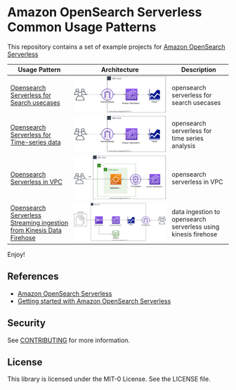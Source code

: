 # Amazon OpenSearch Serverless Common Usage Patterns

This repository contains a set of example projects for [Amazon OpenSearch Serverless](https://aws.amazon.com/opensearch-service/features/serverless/)

| Usage Pattern | Architecture | Description |
|---------|-------------|------|
| [Opensearch Serverless for Search usecases](./search) | ![opensearch-serverless-search-type](./search/opensearch-serverless-search-type.svg) | opensearch serverless for search usecases |
| [Opensearch Serverless for Time-series data](./time-series) | ![opensearch-serverless-timeseries-arch](./time-series/opensearch-serverless-timeseries-arch.svg) | opensearch serverless for time series analysis |
| [Opensearch Serverless in VPC](./vpc-endpoint) | ![opensearch-serverless-vpc-endpoint-arch](./vpc-endpoint/opensearch-serverless-vpc-endpoint-arch.svg) | opensearch serverless in VPC |
| [Opensearch Serverless Streaming ingestion from Kinesis Data Firehose](./kinesis-firehose) | ![opensearch-serverless-firehose-arch](./kinesis-firehose/opensearch-serverless-firehose-arch.svg) | data ingestion to opensearch serverless using kinesis firehose |

Enjoy!

## References
 * [Amazon OpenSearch Serverless](https://docs.aws.amazon.com/opensearch-service/latest/developerguide/serverless.html)
 * [Getting started with Amazon OpenSearch Serverless](https://catalog.us-east-1.prod.workshops.aws/workshops/f8d2c175-634d-4c5d-94cb-d83bbc656c6a/en-US)

## Security

See [CONTRIBUTING](CONTRIBUTING.md#security-issue-notifications) for more information.

## License

This library is licensed under the MIT-0 License. See the LICENSE file.

